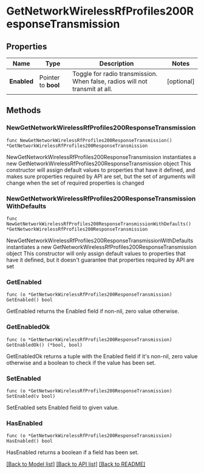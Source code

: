 # GetNetworkWirelessRfProfiles200ResponseTransmission

## Properties

Name | Type | Description | Notes
------------ | ------------- | ------------- | -------------
**Enabled** | Pointer to **bool** | Toggle for radio transmission. When false, radios will not transmit at all. | [optional] 

## Methods

### NewGetNetworkWirelessRfProfiles200ResponseTransmission

`func NewGetNetworkWirelessRfProfiles200ResponseTransmission() *GetNetworkWirelessRfProfiles200ResponseTransmission`

NewGetNetworkWirelessRfProfiles200ResponseTransmission instantiates a new GetNetworkWirelessRfProfiles200ResponseTransmission object
This constructor will assign default values to properties that have it defined,
and makes sure properties required by API are set, but the set of arguments
will change when the set of required properties is changed

### NewGetNetworkWirelessRfProfiles200ResponseTransmissionWithDefaults

`func NewGetNetworkWirelessRfProfiles200ResponseTransmissionWithDefaults() *GetNetworkWirelessRfProfiles200ResponseTransmission`

NewGetNetworkWirelessRfProfiles200ResponseTransmissionWithDefaults instantiates a new GetNetworkWirelessRfProfiles200ResponseTransmission object
This constructor will only assign default values to properties that have it defined,
but it doesn't guarantee that properties required by API are set

### GetEnabled

`func (o *GetNetworkWirelessRfProfiles200ResponseTransmission) GetEnabled() bool`

GetEnabled returns the Enabled field if non-nil, zero value otherwise.

### GetEnabledOk

`func (o *GetNetworkWirelessRfProfiles200ResponseTransmission) GetEnabledOk() (*bool, bool)`

GetEnabledOk returns a tuple with the Enabled field if it's non-nil, zero value otherwise
and a boolean to check if the value has been set.

### SetEnabled

`func (o *GetNetworkWirelessRfProfiles200ResponseTransmission) SetEnabled(v bool)`

SetEnabled sets Enabled field to given value.

### HasEnabled

`func (o *GetNetworkWirelessRfProfiles200ResponseTransmission) HasEnabled() bool`

HasEnabled returns a boolean if a field has been set.


[[Back to Model list]](../README.md#documentation-for-models) [[Back to API list]](../README.md#documentation-for-api-endpoints) [[Back to README]](../README.md)


